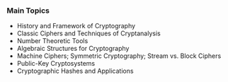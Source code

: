 ### Main Topics
 - History and Framework of Cryptography
 - Classic Ciphers and Techniques of Cryptanalysis
 - Number Theoretic Tools
 - Algebraic Structures for Cryptography
 - Machine Ciphers; Symmetric Cryptography; Stream vs. Block Ciphers
 - Public-Key Cryptosystems
 - Cryptographic Hashes and Applications
